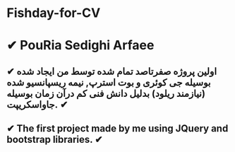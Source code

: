 # Fishday-for-CV
<h1>✔ PouRia Sedighi Arfaee</h1>

<h2>✔ اولین پروژه صفرتاصد تمام شده توسط من ایجاد شده بوسیله جی کوئری و بوت استرپ, نیمه ریسپانسیو شده (نیازمند ریلود) بدلیل دانش فنی کم درآن زمان بوسیله جاواسکریپت. ✔</h2>

<h2>✔ The first project made by me using JQuery and bootstrap libraries. ✔</h2>

